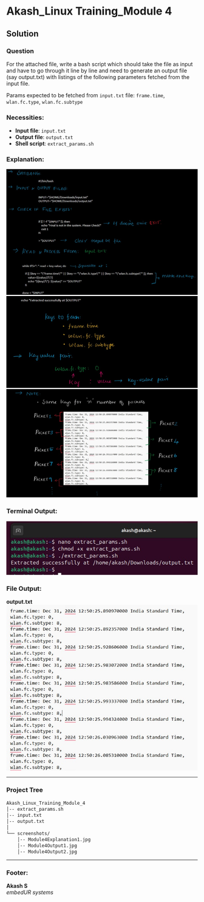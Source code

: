 
# Akash_Linux Training_Module 4

## Solution

### Question
For the attached file, write a bash script which should take the file as input and have to go through it line by line and need to generate an output file (say output.txt) with listings of the following parameters fetched from the input file.

Params expected to be fetched from `input.txt` file: `frame.time`, `wlan.fc.type`, `wlan.fc.subtype`

### Necessities:
- **Input file**: `input.txt`
- **Output file**: `output.txt`
- **Shell script**: `extract_params.sh`

### Explanation:
![Explanation](screenshots/Module4Explanation1.jpg)
![Explanation](screenshots/Module4Explanation2.jpg)
![Explanation](screenshots/Module4Explanation3.jpg)

### Terminal Output:
![Terminal Output](screenshots/Module4Output1.jpg)

### File Output:
**output.txt**  
![File Output](screenshots/Module4Output2.jpg)

---

### Project Tree
```
Akash_Linux_Training_Module_4
│-- extract_params.sh
│-- input.txt
│-- output.txt
│
└── screenshots/
    │-- Module4Explanation1.jpg
    │-- Module4Output1.jpg
    │-- Module4Output2.jpg
```

---

### Footer:
**Akash S**  
*embedUR systems*
